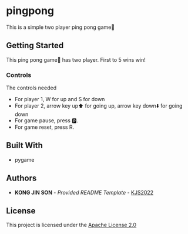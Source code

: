 # pingpong

This is a simple two player ping pong game🏓

## Getting Started

This ping pong game🏓 has two player. First to 5 wins win!

### Controls

The controls needed
- For player 1, W for up and S for down 
- For player 2, arrow key up⬆️ for going up, arrow key down⬇️ for going down
- For game pause, press 🅿️.
- For game reset, press R.

## Built With
  - pygame
## Authors

  - **KONG JIN SON** - *Provided README Template* -
    [KJS2022](https://github.com/KJS2022)

## License

This project is licensed under the [Apache License 2.0](LICENSE)
